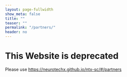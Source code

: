 ```yaml
---
layout: page-fullwidth
show_meta: false
title: ""
teaser: ""
permalink: "/partners/"
header: no
---
```


# This Website is deprecated

Please use <https://neurotechx.github.io/ntx-sc/#/partners>


<!-- 


<div class="contributor" markdown="1">

## 2021-2022 Main Partner

| --- | --- | --- |
| | [![BranchOut]({{ site.url }}{{ site.baseurl }}/images/partners/BranchOut.png "Branch Out Foundation")](https://www.branchoutfoundation.com/) | | 
| | Branch Out Foundation | | 


## 2021-2022 Influencers

| --- | --- | --- |
| | [![Neuralink]({{ site.url }}{{ site.baseurl }}/images/partners/Neuralink.png "Neuralink")](https://neuralink.com/) | | 
| | Neuralink | | 

--- | --- | ---
[![OpenBCI]({{ site.url }}{{ site.baseurl }}/images/partners/OpenBCI.png "OpenBCI")](http://www.openbci.com) | [![Cognixion]({{ site.url }}{{ site.baseurl }}/images/partners/Cognixion.png "Cognixion")](https://www.cognixion.com/) | [![Neurable]({{ site.url }}{{ site.baseurl }}/images/partners/Neurable.png "Neurable")](https://neurable.com/)
OpenBCI | Cognixion | Neurable


## 2021-2022 Supporters

| --- | --- | --- |
| [![gtec]({{ site.url }}{{ site.baseurl }}/images/partners/gtec.png "gtec")](https://www.gtec.at/) |  | [![BrainProducts]({{ site.url }}{{ site.baseurl }}/images/partners/BrainProducts.gif "gtec")](https://www.brainproducts.com/) | 
| gtec |  | BrainProducts |



## Previous Sponsors

We wouldn't be where we are without the support of these awesome companies supporting NeuroTechX and our Student Clubs Initiative!

[InteraXon](http://choosemuse.com/) | [Eno (Mindset)](https://enophone.com/) | [Myndlift](https://www.myndlift.com/) | [Neurosky] (http://www.neurosky.com) | [Emotiv](https://www.emotiv.com/) | [Puzzlebox](https://puzzlebox.io/) | [Melomind](https://www.melomind.com/)  | 

<br />
<br />

| --- | --- | --- |
| | [![NeuroTechX]({{ site.url }}{{ site.baseurl }}/images/partners/ntx_black_1500_NTX_6.png "NeuroTechX")](http://www.NeuroTechX.com) | |
| | NeuroTechX | | 
</div>

<br />
<br />
<p>
If you would like to support this amazing initiative and partner with us, please contact <strong>yannick [at] neurotechx.com</strong>
</p>

 -->
